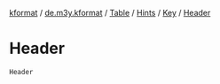 [kformat](../../../../index.md) / [de.m3y.kformat](../../../index.md) / [Table](../../index.md) / [Hints](../index.md) / [Key](index.md) / [Header](./-header.md)

# Header

`Header`